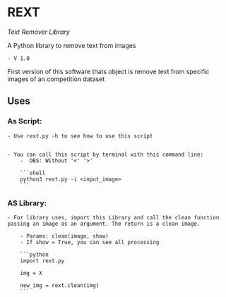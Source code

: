 # REXT

*Text Remover Library*


A Python library to remove text from images


    - V 1.0


First version of this software thats object is remove text from specific images of an competition dataset

## Uses

### As Script:
    - Use rext.py -h to see how to use this script


    - You can call this script by terminal with this command line:
        -  OBS: Without '<' '>'

        ```shell
        python3 rext.py -i <input_image>
        ```
        

### AS Library:
    - For library uses, import this Library and call the clean function passing an image as an argument. The return is a clean image.

        - Params: clean(image, show)
        - If show = True, you can see all processing

        ```python
        import rext.py

        img = X

        new_img = rext.clean(img)
        ```